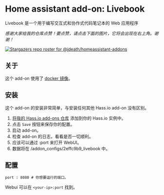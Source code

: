 # Home assistant add-on: Livebook

Livebook 是一个用于编写交互式和协作式代码笔记本的 Web 应用程序

_感谢大家给我的仓库点赞！要点赞，请点击下面的图片，它将会出现在右上角。谢谢！_

[![Stargazers repo roster for @jdeath/homeassistant-addons](https://reporoster.com/stars/jdeath/homeassistant-addons)](https://github.com/jdeath/homeassistant-addons/stargazers)

## 关于

这个 add-on 使用了 [docker 镜像](https://github.com/livebook-dev/livebook)。

## 安装

这个 add-on 的安装非常简单，与安装任何其他 Hass.io add-on 没有区别。

1. [将我的 Hass.io add-ons 仓库][repository] 添加到你的 Hass.io 实例中。
1. 点击 `Save` 按钮来保存你的配置。
1. 启动 add-on。
1. 检查 add-on 的日志，看看是否一切顺利。
1. 应该可以通过 <your-ip>:port 来打开 WebUI。
1. 数据将在 /addon_configs/2effc9b9_livebook 中。

## 配置

```
port : 8080 # 你想要运行的端口。
```

Webui 可以在 `<your-ip>:port` 找到。

[repository]: https://github.com/jdeath/homeassistant-addons